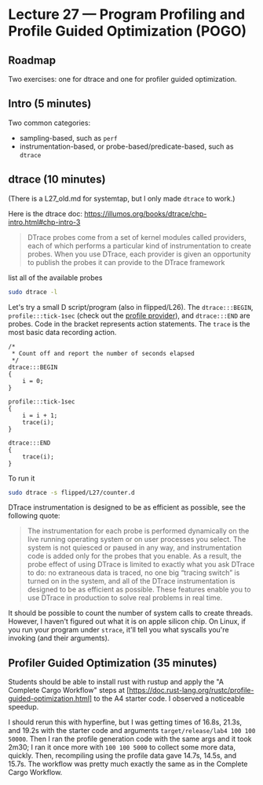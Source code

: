 # Lecture 27 — Program Profiling and Profile Guided Optimization (POGO)

## Roadmap

Two exercises: one for dtrace and one for profiler guided optimization.

## Intro (5 minutes)

Two common categories:
- sampling-based, such as `perf`
- instrumentation-based, or probe-based/predicate-based, such as `dtrace`

## dtrace (10 minutes)

(There is a L27_old.md for systemtap, but I only made `dtrace` to work.)

Here is the dtrace doc:
<https://illumos.org/books/dtrace/chp-intro.html#chp-intro-3>

> DTrace probes come from a set of kernel modules called providers, each of
> which performs a particular kind of instrumentation to create probes. When you
> use DTrace, each provider is given an opportunity to publish the probes it can
> provide to the DTrace framework

list all of the available probes

```sh
sudo dtrace -l
```

Let's try a small D script/program (also in flipped/L26). The `dtrace:::BEGIN`,
`profile:::tick-1sec` (check out the [profile
provider](<https://illumos.org/books/dtrace/chp-profile.html#chp-profile>)), and
`dtrace:::END` are probes. Code in the bracket represents action statements. The
`trace` is the most basic data recording action.

```
/*
 * Count off and report the number of seconds elapsed
 */
dtrace:::BEGIN
{
	i = 0;
}

profile:::tick-1sec
{
	i = i + 1;
	trace(i);
}

dtrace:::END
{
	trace(i);
}
```

To run it

```sh
sudo dtrace -s flipped/L27/counter.d
```

DTrace instrumentation is designed to be as efficient as possible, see the
following quote:

> The instrumentation for each probe is performed dynamically on the live
> running operating system or on user processes you select. The system is not
> quiesced or paused in any way, and instrumentation code is added only for the
> probes that you enable. As a result, the probe effect of using DTrace is
> limited to exactly what you ask DTrace to do: no extraneous data is traced, no
> one big “tracing switch” is turned on in the system, and all of the DTrace
> instrumentation is designed to be as efficient as possible. These features
> enable you to use DTrace in production to solve real problems in real time.


It should be possible to count the number of system calls to create threads.
However, I haven't figured out what it is on apple silicon chip. On Linux, if
you run your program under `strace`, it'll tell you what syscalls you're
invoking (and their arguments).

## Profiler Guided Optimization (35 minutes)

Students should be able to install rust with rustup and apply the "A Complete
Cargo Workflow" steps at
[https://doc.rust-lang.org/rustc/profile-guided-optimization.html] to the A4
starter code. I observed a noticeable speedup.

I should rerun this with hyperfine, but I was getting times of 16.8s, 21.3s, and
19.2s with the starter code and arguments `target/release/lab4 100 100 50000`.
Then I ran the profile generation code with the same args and it took 2m30; I
ran it once more with `100 100 5000` to collect some more data, quickly. Then,
recompiling using the profile data gave 14.7s, 14.5s, and 15.7s. The workflow
was pretty much exactly the same as in the Complete Cargo Workflow.
